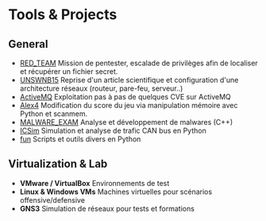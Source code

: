 # Tools & Projects

## General
- [RED_TEAM](https://github.com/AkilElMoncer/RED_TEAM)  Mission de pentester, escalade de privilèges afin de localiser et récupérer un fichier secret.
- [UNSWNB15](https://github.com/AkilElMoncer/UNSWNB15) Reprise d'un article scientifique et configuration d'une architecture réseaux (routeur, pare-feu, serveur..)
- [ActiveMQ](https://github.com/AkilElMoncer/ActiveMQ)  Exploitation pas à pas de quelques CVE sur ActiveMQ
- [Alex4](https://github.com/AkilElMoncer/Alex4)  Modification du score du jeu via manipulation mémoire avec Python et scanmem.
- [MALWARE_EXAM](https://github.com/AkilElMoncer/MALWARE_EXAM)  Analyse et développement de malwares (C++)
- [ICSim](https://github.com/AkilElMoncer/ICSim)  Simulation et analyse de trafic CAN bus en Python
- [fun](https://github.com/AkilElMoncer/fun)  Scripts et outils divers en Python

  
## Virtualization & Lab
- **VMware / VirtualBox**  Environnements de test
- **Linux & Windows VMs**  Machines virtuelles pour scénarios offensive/defensive
- **GNS3**  Simulation de réseaux pour tests et formations

